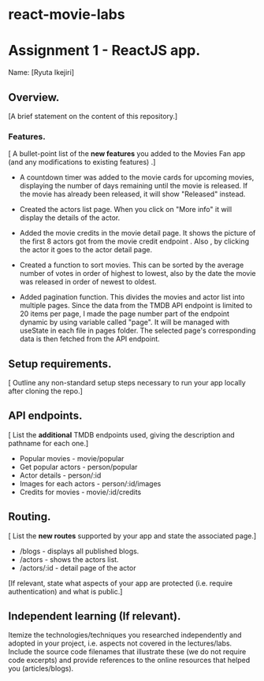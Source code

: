 # react-movie-labs
# Assignment 1 - ReactJS app.

Name: [Ryuta Ikejiri]

## Overview.

[A brief statement on the content of this repository.]

### Features.
[ A bullet-point list of the __new features__ you added to the Movies Fan app (and any modifications to existing features) .]
 
+ A countdown timer was added to the movie cards for upcoming movies, displaying the number of days remaining until the movie is released. If the movie has already been released, it will show "Released" instead.

+ Created the actors list page. When you click on "More info" it will display the details of the actor. 

+ Added the movie credits in the movie detail page. It shows the picture of the first 8 actors got from the movie credit endpoint . Also , by clicking the actor it goes to the  actor detail page. 

+ Created a function to sort movies. This can be sorted by the average number of votes in order of highest to lowest, also by the date the movie was released in order of newest to oldest.

+ Added pagination function. This divides the movies and actor list into multiple pages. Since the data from the TMDB API endpoint is limited to 20 items per page, I made the page number part of the endpoint dynamic by using variable called "page". It will be managed with useState in each file in pages folder. The selected page's corresponding data is then fetched from the API endpoint.




## Setup requirements.

[ Outline any non-standard setup steps necessary to run your app locally after cloning the repo.]

## API endpoints.

[ List the __additional__ TMDB endpoints used, giving the description and pathname for each one.] 

+ Popular movies - movie/popular
+ Get popular actors - person/popular
+ Actor details - person/:id
+ Images for each actors - person/:id/images
+ Credits for movies - movie/:id/credits


## Routing.

[ List the __new routes__ supported by your app and state the associated page.]

+ /blogs - displays all published blogs.
+ /actors - shows the actors list.
+ /actors/:id - detail page of the actor

[If relevant, state what aspects of your app are protected (i.e. require authentication) and what is public.]

## Independent learning (If relevant).

Itemize the technologies/techniques you researched independently and adopted in your project, 
i.e. aspects not covered in the lectures/labs. Include the source code filenames that illustrate these 
(we do not require code excerpts) and provide references to the online resources that helped you (articles/blogs).